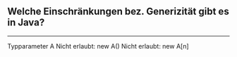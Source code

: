 
## Welche Einschränkungen bez. Generizität gibt es in Java?
---
Typparameter A
Nicht erlaubt: new A()
Nicht erlaubt: new A[n]
